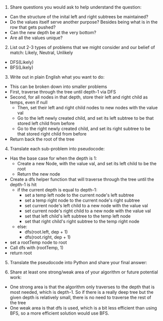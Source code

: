 1. Share questions you would ask to help understand the question:
- Can the structure of the inital left and right subtrees be maintained?
- Do the values itself serve another purpose? Besides being what is in the row that gets pushed?
- Can the new depth be at the very bottom?
- Are all the values unique?

2. List out 2-3 types of problems that we might consider and our belief of match: Likely, Neutral, Unlikely
- DFS(Likely)
- BFS(Likely)

3. Write out in plain English what you want to do:
- This can be broken down into smaller problems
- First, traverse through the tree until depth-1 via DFS
- Second, for all nodes in that depth, store their left and right child as temps, even if null
    - Then, set their left and right child nodes to new nodes with the value val
    - Go to the left newly created child, and set its left subtree to be that stored left child from before
    - Go to the right newly created child, and set its right subtree to be that stored right child from before
- Return back the root of the tree

4. Translate each sub-problem into pseudocode:
- Has the base case for when the depth is 1:
    - Create a new Node, with the value val, and set its left child to be the root
    - Return the new node
- Create a dfs helper function that will traverse through the tree until the depth-1 is hit
    - if the current depth is equal to depth-1:
        - set a temp left node to the current node's left subtree
        - set a temp right node to the current node's right subtree
        - set current node's left child to a new node with the value val
        - set current node's right child to a new node with the value val
        - set that left child's left subtree to the temp left node
        - set that right child's right subtree to the temp right node
    - else:
        - dfs(root.left, dep + 1)
        - dfs(root.right, dep + 1)
- set a rootTemp node to root        
- Call dfs with (rootTemp, 1)
- return root

5. Translate the pseudocode into Python and share your final answer:
  <!-- class Solution:
    def addOneRow(self, root: Optional[TreeNode], val: int, depth: int) -> Optional[TreeNode]:
        if depth == 1:
            newRoot = TreeNode(val)
            newRoot.left = root
            return newRoot
        def dfs(node: Optional[TreeNode], dep: int):
            if not node:
                return
            if dep == depth-1:
                tempLeft = node.left
                tempRight = node.right
                node.left = TreeNode(val)
                node.right = TreeNode(val)
                node.left.left = tempLeft
                node.right.right = tempRight
            else:
                dfs(node.left, dep+1)
                dfs(node.right, dep+1)
        dfs(root, 1)
        return root
         -->

6. Share at least one strong/weak area of your algorithm or future potential work:
- One strong area is that the algorithm only traverses to the depth that is most needed, which is depth-1. So if there is a really deep tree but the given depth is relatively small, there is no need to traverse the rest of the tree
- One weak area is that dfs is used, which is a bit less efficient than using BFS, so a more efficient solution would use BFS. 